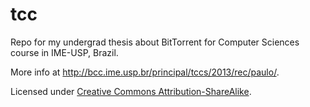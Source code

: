 tcc
===

Repo for my undergrad thesis about BitTorrent for Computer Sciences course in IME-USP, Brazil.

More info at http://bcc.ime.usp.br/principal/tccs/2013/rec/paulo/.

Licensed under [Creative Commons Attribution-ShareAlike](http://creativecommons.org/licenses/by-sa/4.0/).
